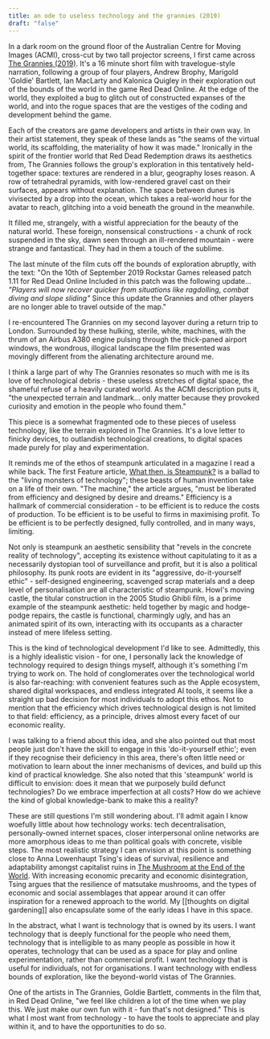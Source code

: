 ```yaml
---
title: an ode to useless technology and the grannies (2019)
draft: "false"
---
```


In a dark room on the ground floor of the Australian Centre for Moving Images (ACMI), cross-cut by two tall projector screens, I first came across [The Grannies (2019)](https://youtu.be/FM9CqgIve_o?si=-2Nnk56bdyhL2XCO). It's a 16 minute short film with travelogue-style narration, following a group of four players, Andrew Brophy, Marigold 'Goldie' Bartlett, Ian MacLarty and Kalonica Quigley in their exploration out of the bounds of the world in the game Red Dead Online. At the edge of the world, they exploited a bug to glitch out of constructed expanses of the world, and into the rogue spaces that are the vestiges of the coding and development behind the game. 

Each of the creators are game developers and artists in their own way. In their artist statement, they speak of these lands as "the seams of the virtual world, its scaffolding, the materiality of how it was made." Ironically in the spirit of the frontier world that Red Dead Redemption draws its aesthetics from, The Grannies follows the group's exploration in this tentatively held-together space: textures are rendered in a blur, geography loses reason. A row of tetrahedral pyramids, with low-rendered gravel cast on their surfaces, appears without explanation. The space between dunes is vivisected by a drop into the ocean, which takes a real-world hour for the avatar to reach, glitching into a void beneath the ground in the meanwhile. 

It filled me, strangely, with a wistful appreciation for the beauty of the natural world. These foreign, nonsensical constructions - a chunk of rock suspended in the sky, dawn seen through an ill-rendered mountain - were strange and fantastical. They had in them a touch of the sublime. 

The last minute of the film cuts off the bounds of exploration abruptly, with the text: 
"On the 10th of September 2019 Rockstar Games released patch 1.11 for Red Dead Online
Included in this patch was the following update...
*"Players will now recover quicker from situations like ragdolling, combat diving and slope sliding"*
Since this update the Grannies and other players are no longer able to travel outside of the map."

I re-encountered The Grannies on my second layover during a return trip to London. Surrounded by these hulking, sterile, white, machines, with the thrum of an Airbus A380 engine pulsing through the thick-paned airport windows, the wondrous, illogical landscape the film presented was movingly different from the alienating architecture around me. 

I think a large part of why The Grannies resonates so much with me is its love of technological debris - these useless stretches of digital space, the shameful refuse of a heavily curated world. As the ACMI description puts it, "the unexpected terrain and landmark... only matter because they provoked curiosity and emotion in the people who found them." 

This piece is a somewhat fragmented ode to these pieces of useless technology, like the terrain explored in The Grannies. It's a love letter to finicky devices, to outlandish technological creations, to digital spaces made purely for play and experimentation. 

It reminds me of the ethos of steampunk articulated in a magazine I read a while back. The first Feature article, [What then, is Steampunk?](https://www.abebooks.co.uk/9780983497158/Steampunk-Magazine-First-Years-Issues-098349715X/plp) is a ballad to the "living monsters of technology"; these beasts of human invention take on a life of their own. "The machine," the article argues, "must be liberated from efficiency and designed by desire and dreams." Efficiency is a hallmark of commercial consideration - to be efficient is to reduce the costs of production. To be efficient is to be useful to firms in maximising profit. To be efficient is to be perfectly designed, fully controlled, and in many ways, limiting. 

Not only is steampunk an aesthetic sensibility that "revels in the concrete reality of technology", accepting its existence without capitulating to it as a necessarily dystopian tool of surveillance and profit, but it is also a political philosophy. Its punk roots are evident in its "aggressive, do-it-yourself ethic" - self-designed engineering, scavenged scrap materials and a deep level of personalisation are all characteristic of steampunk. Howl's moving castle, the titular construction in the 2005 Studio Ghibli film, is a prime example of the steampunk aesthetic: held together by magic and hodge-podge repairs, the castle is functional, charmingly ugly, and has an animated spirit of its own, interacting with its occupants as a character instead of mere lifeless setting. 

This is the kind of technological development I'd like to see. Admittedly, this is a highly idealistic vision - for one, I personally lack the knowledge of technology required to design things myself, although it's something I'm trying to work on. The hold of conglomerates over the technological world is also far-reaching: with convenient features such as the Apple ecosystem, shared digital workspaces, and endless integrated AI tools, it seems like a straight up bad decision for most individuals to adopt this ethos. Not to mention that the efficiency which drives technological design is not limited to that field: efficiency, as a principle, drives almost every facet of our economic reality. 

I was talking to a friend about this idea, and she also pointed out that most people just don't have the skill to engage in this 'do-it-yourself ethic'; even if they recognise their deficiency in this area, there's often little need or motivation to learn about the inner mechanisms of devices, and build up this kind of practical knowledge. She also noted that this 'steampunk' world is difficult to envision: does it mean that we purposely build defunct technologies? Do we embrace imperfection at all costs? How do we achieve the kind of global knowledge-bank to make this a reality?

These are still questions I'm still wondering about. I'll admit again I know woefully little about how technology works: tech decentralisation, personally-owned internet spaces, closer interpersonal online networks are more amorphous ideas to me than political goals with concrete, visible steps. The most realistic strategy I can envision at this point is something close to Anna Lowenhaupt Tsing's ideas of survival, resilience and adaptability amongst capitalist ruins in [The Mushroom at the End of the World](https://en.wikipedia.org/wiki/The_Mushroom_at_the_End_of_the_World). With increasing economic precarity and economic disintegration, Tsing argues that the resilience of matsutake mushrooms, and the types of economic and social assemblages that appear around it can offer inspiration for a renewed approach to the world. My [[thoughts on digital gardening]] also encapsulate some of the early ideas I have in this space.

In the abstract, what I want is technology that is owned by its users. I want technology that is deeply functional for the people who need them, technology that is intelligible to as many people as possible in how it operates, technology that can be used as a space for play and online experimentation, rather than commercial profit. I want technology that is useful for individuals, not for organisations. I want technology with endless bounds of exploration, like the beyond-world vistas of The Grannies. 

One of the artists in The Grannies, Goldie Bartlett, comments in the film that, in Red Dead Online, "we feel like children a lot of the time when we play this. We just make our own fun with it - fun that's not designed." This is what I most want from technology - to have the tools to appreciate and play within it, and to have the opportunities to do so. 